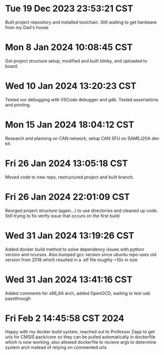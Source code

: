 # Tue 19 Dec 2023 23:53:21 CST

Built project repository and installed toolchain. Still waiting to get hardware from my Dad's house

# Mon 8 Jan 2024 10:08:45 CST

Got project structure setup, modified and built blinky, and uploaded to board.

# Wed 10 Jan 2024 13:20:23 CST

Tested our debugging with VSCode debugger and gdb. Tested assertations and printing.

# Mon 15 Jan 2024 18:04:12 CST

Research and planning on CAN network, setup CAN SFU on SAMEJ20A dev kit.

# Fri 26 Jan 2024 13:05:18 CST

Moved code to new repo, restructured project and built branch.

# Fri 26 Jan 2024 22:01:09 CST

Reorged project structure (again...) to use directories and cleaned up code. Still trying to fix verify issue that occurs on the first build

# Wed 31 Jan 2024 13:19:26 CST

Added docker build method to solve dependency issues with python version and ncurses. Also bumped gcc version since ubuntu repo uses old version from 2018 which resulted in a .elf file roughly ~10x in size

# Wed 31 Jan 2024 13:41:16 CST

Added comments for x86_64 arch, added OpenOCD, waiting to test usb passthrough

# Fri Feb  2 14:45:58 CST 2024

Happy with my docker build system, reached out to Professor Zapp to get urls for CMSIS pack/core so they can be pulled automatically in dockerfile which is now working, also allowed dockerfile to recieve args to determine system arch instead of relying on commented urls
